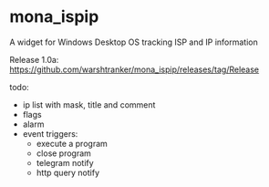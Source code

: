 # mona_ispip
A widget for Windows Desktop OS tracking ISP and IP information

Release 1.0a: https://github.com/warshtranker/mona_ispip/releases/tag/Release

todo:

- ip list with mask, title and comment
- flags
- alarm
- event triggers:
  - execute a program
  - close program
  - telegram notify
  - http query notify
